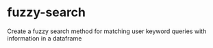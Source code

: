 # fuzzy-search
Create a fuzzy search method for matching user keyword queries with information in a dataframe
